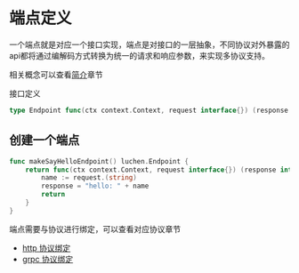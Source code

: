 # 端点定义

一个端点就是对应一个接口实现，端点是对接口的一层抽象，不同协议对外暴露的api都将通过编解码方式转换为统一的请求和响应参数，来实现多协议支持。

相关概念可以查看[简介](/guide/introduction)章节


接口定义
```go
type Endpoint func(ctx context.Context, request interface{}) (response interface{}, err error)
```


## 创建一个端点

```go
func makeSayHelloEndpoint() luchen.Endpoint {
	return func(ctx context.Context, request interface{}) (response interface{}, err error) {
		name := request.(string)
		response = "hello: " + name
		return
	}
}
```

端点需要与协议进行绑定，可以查看对应协议章节

- [http 协议绑定](/guide/http-server#端点绑定)
- [grpc 协议绑定](/guide/grpc-server#端点绑定)


